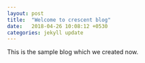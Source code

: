 ```yaml
---
layout: post
title:  "Welcome to crescent blog"
date:   2018-04-26 10:08:12 +0530
categories: jekyll update
---
```


This is the sample blog which we created now.
